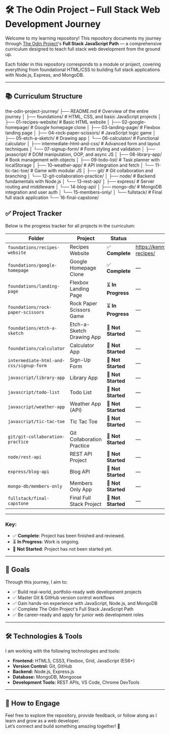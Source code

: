 # 🛠️ The Odin Project – Full Stack Web Development Journey

Welcome to my learning repository! This repository documents my journey through [The Odin Project](https://www.theodinproject.com/)'s **Full Stack JavaScript Path** — a comprehensive curriculum designed to teach full stack web development from the ground up.

Each folder in this repository corresponds to a module or project, covering everything from foundational HTML/CSS to building full stack applications with Node.js, Express, and MongoDB.

---

## 📚 Curriculum Structure

the-odin-project-journey/
├── README.md                     # Overview of the entire journey
│
├── foundations/                 # HTML, CSS, and basic JavaScript projects
│   ├── 01-recipes-website/         # Basic HTML website
│   ├── 02-google-homepage/         # Google homepage clone
│   ├── 03-landing-page/            # Flexbox landing page
│   ├── 04-rock-paper-scissors/     # JavaScript logic game
│   ├── 05-etch-a-sketch/           # Drawing app
│   └── 06-calculator/              # Functional calculator
│
├── intermediate-html-and-css/  # Advanced form and layout techniques
│   └── 07-signup-form/             # Form styling and validation
│
├── javascript/                 # DOM manipulation, OOP, and async JS
│   ├── 08-library-app/             # Book management with objects
│   ├── 09-todo-list/               # Task planner with localStorage
│   ├── 10-weather-app/             # API integration and fetch
│   └── 11-tic-tac-toe/             # Game with modular JS
│
├── git/                       # Git collaboration and branching
│   └── 12-git-collaboration-practice/
│
├── node/                      # Backend fundamentals with Node.js
│   └── 13-rest-api/
│
├── express/                   # Server routing and middleware
│   └── 14-blog-api/
│
├── mongo-db/                  # MongoDB integration and user auth
│   └── 15-members-only/
│
└── fullstack/                 # Final full stack application
    └── 16-final-capstone/



## ✅ Project Tracker

Below is the progress tracker for all projects in the curriculum:

| **Folder**                              | **Project**                 | **Status**         | **Live/Demo**                              |
|-----------------------------------------|-----------------------------|--------------------|--------------------------------------------|
| `foundations/recipes-website`           | Recipes Website             | ✅ **Complete**    | https://kennysiwawa.github.io/odin-recipes/|
| `foundations/google-homepage`           | Google Homepage Clone       | ✅ **Complete**    | —                                          |
| `foundations/landing-page`              | Flexbox Landing Page        | ⏳ **In Progress** | —                                          |
| `foundations/rock-paper-scissors`       | Rock Paper Scissors Game    | ⏳ **In Progress** | —                                          |
| `foundations/etch-a-sketch`             | Etch-a-Sketch Drawing App   | 🔄 **Not Started** | —                                          |
| `foundations/calculator`                | Calculator App              | 🔄 **Not Started** | —                                          |
| `intermediate-html-and-css/signup-form` | Sign-Up Form                | 🔄 **Not Started** | —                                          |
| `javascript/library-app`                | Library App                 | 🔄 **Not Started** | —                                          |
| `javascript/todo-list`                  | Todo List                   | 🔄 **Not Started** | —                                          |
| `javascript/weather-app`                | Weather App (API)           | 🔄 **Not Started** | —                                          |
| `javascript/tic-tac-toe`                | Tic Tac Toe                 | 🔄 **Not Started** | —                                          |
| `git/git-collaboration-practice`        | Git Collaboration Practice  | 🔄 **Not Started** | —                                          |
| `node/rest-api`                         | REST API Project            | 🔄 **Not Started** | —                                          |
| `express/blog-api`                      | Blog API                    | 🔄 **Not Started** | —                                          |
| `mongo-db/members-only`                 | Members Only App            | 🔄 **Not Started** | —                                          |
| `fullstack/final-capstone`              | Final Full Stack Project    | 🔄 **Not Started** | —                                          |

---

### Key:
- ✅ **Complete**: Project has been finished and reviewed.
- ⏳ **In Progress**: Work is ongoing.
- 🔄 **Not Started**: Project has not been started yet.

---

## 🚀 Goals

Through this journey, I aim to:

- ✅ Build real-world, portfolio-ready web development projects  
- ✅ Master Git & GitHub version control workflows  
- ✅ Gain hands-on experience with JavaScript, Node.js, and MongoDB  
- ✅ Complete The Odin Project's Full Stack JavaScript Path  
- ✅ Be career-ready and apply for junior web development roles  

---

## 🛠️ Technologies & Tools

I am working with the following technologies and tools:

- **Frontend:** HTML5, CSS3, Flexbox, Grid, JavaScript (ES6+)
- **Version Control:** Git, GitHub
- **Backend:** Node.js, Express.js
- **Database:** MongoDB, Mongoose
- **Development Tools:** REST APIs, VS Code, Chrome DevTools

---

## 🙌 How to Engage

Feel free to explore the repository, provide feedback, or follow along as I learn and grow as a web developer.  
Let’s connect and build something amazing together! 🚀